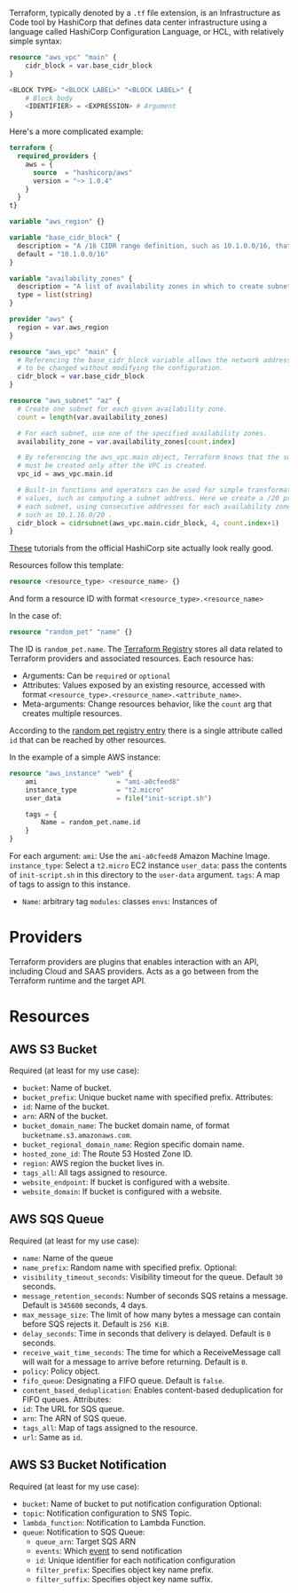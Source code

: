 Terraform, typically denoted by a `.tf` file extension, is an Infrastructure as Code tool by HashiCorp that defines data center infrastructure using a language called HashiCorp Configuration Language, or HCL, with relatively simple syntax:
```tf
resource "aws_vpc" "main" {
	cidr_block = var.base_cidr_block
}

<BLOCK TYPE> "<BLOCK LABEL>" "<BLOCK LABEL>" {
	# Block body
	<IDENTIFIER> = <EXPRESSION> # Argument
}
```

Here's a more complicated example:
```tf
terraform {
  required_providers {
    aws = {
      source  = "hashicorp/aws"
      version = "~> 1.0.4"
    }
  }
t}

variable "aws_region" {}

variable "base_cidr_block" {
  description = "A /16 CIDR range definition, such as 10.1.0.0/16, that the VPC will use"
  default = "10.1.0.0/16"
}

variable "availability_zones" {
  description = "A list of availability zones in which to create subnets"
  type = list(string)
}

provider "aws" {
  region = var.aws_region
}

resource "aws_vpc" "main" {
  # Referencing the base_cidr_block variable allows the network address
  # to be changed without modifying the configuration.
  cidr_block = var.base_cidr_block
}

resource "aws_subnet" "az" {
  # Create one subnet for each given availability zone.
  count = length(var.availability_zones)

  # For each subnet, use one of the specified availability zones.
  availability_zone = var.availability_zones[count.index]

  # By referencing the aws_vpc.main object, Terraform knows that the subnet
  # must be created only after the VPC is created.
  vpc_id = aws_vpc.main.id

  # Built-in functions and operators can be used for simple transformations of
  # values, such as computing a subnet address. Here we create a /20 prefix for
  # each subnet, using consecutive addresses for each availability zone,
  # such as 10.1.16.0/20 .
  cidr_block = cidrsubnet(aws_vpc.main.cidr_block, 4, count.index+1)
}
```

[These](https://developer.hashicorp.com/terraform/tutorials/configuration-language) tutorials from the official HashiCorp site actually look really good.

Resources follow this template:
```terraform
resource <resource_type> <resource_name> {}
```

And form a resource ID with format `<resource_type>.<resource_name>`

In the case of:
```terraform
resource "random_pet" "name" {}
```

The ID is `random_pet.name`. The [Terraform Registry](https://registry.terraform.io/) stores all data related to Terraform providers and associated resources. Each resource has:
- Arguments: Can be `required` or `optional`
- Attributes: Values exposed by an existing resource, accessed with format `<resource_type>.<resource_name>.<attribute_name>`.
- Meta-arguments: Change resources behavior, like the `count` arg that creates multiple resources.

According to the [random pet registry entry](https://registry.terraform.io/providers/hashicorp/random/latest/docs/resources/pet?ajs_aid=2631af12-4128-4fc9-b45e-09465ba9fac9&product_intent=terraform) there is a single attribute called `id` that can be reached by other resources.

In the example of a simple AWS instance:
```terraform
resource "aws_instance" "web" {
	ami                    = "ami-a0cfeed8"
	instance_type          = "t2.micro"
	user_data              = file("init-script.sh")

	tags = {
		Name = random_pet.name.id
	}
}
```

For each argument:
`ami`: Use the `ami-a0cfeed8` Amazon Machine Image.
`instance_type`: Select a `t2.micro` EC2 instance
`user_data`: pass the contents of `init-script.sh` in this directory to the `user-data` argument.
`tags`: A map of tags to assign to this instance. 
- `Name`: arbitrary tag
`modules`: classes
`envs`: Instances of 

# Providers
Terraform providers are plugins that enables interaction with an API, including Cloud and SAAS providers. Acts as a go between from the Terraform runtime and the target API.
# Resources
## AWS S3 Bucket
Required (at least for my use case):
- `bucket`: Name of bucket.
- `bucket_prefix`: Unique bucket name with specified prefix.
Attributes:
- `id`: Name of the bucket.
- `arn`: ARN of the bucket.
- `bucket_domain_name`: The bucket domain name, of format `bucketname.s3.amazonaws.com`.
- `bucket_regional_domain_name`: Region specific domain name.
- `hosted_zone_id`: The Route 53 Hosted Zone ID.
- `region`: AWS region the bucket lives in.
- `tags_all`: All tags assigned to resource.
- `website_endpoint`: If bucket is configured with a website.
- `website_domain`: If bucket is configured with a website.

## AWS SQS Queue
Required (at least for my use case):
- `name`: Name of the queue
- `name_prefix`: Random name with specified prefix.
Optional:
- `visibility_timeout_seconds`: Visibility timeout for the queue. Default `30` seconds.
- `message_retention_seconds`: Number of seconds SQS retains a message. Default is `345600` seconds, 4 days.
- `max_message_size`: The limit of how many bytes a message can contain before SQS rejects it. Default is `256 KiB`.
- `delay_seconds`: Time in seconds that delivery is delayed. Default is `0` seconds.
- `receive_wait_time_seconds`: The time for which a ReceiveMessage call will wait for a message to arrive before returning. Default is `0`.
- `policy`: Policy object.
- `fifo_queue`: Designating a FIFO queue. Default is `false`.
- `content_based_deduplication`: Enables content-based deduplication for FIFO queues.
Attributes:
- `id`: The URL for SQS queue.
- `arn`: The ARN of SQS queue.
- `tags_all`: Map of tags assigned to the resource.
- `url`: Same as `id`.

## AWS S3 Bucket Notification
Required (at least for my use case):
- `bucket`: Name of bucket to put notification configuration
Optional:
- `topic`: Notification configuration to SNS Topic.
- `lambda_function`: Notification to Lambda Function.
- `queue`: Notification to SQS Queue:
	- `queue_arn`: Target SQS ARN
	- `events`: Which [event](https://docs.aws.amazon.com/AmazonS3/latest/userguide/EventNotifications.html#notification-how-to-event-types-and-destinations) to send notification
	- `id`: Unique identifier for each notification configuration
	- `filter_prefix`: Specifies object key name prefix.
	- `filter_suffix`: Specifies object key name suffix.

